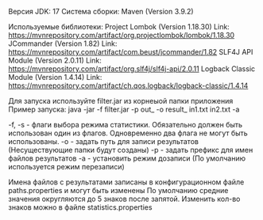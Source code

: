 Версия JDK: 17
Система сборки: Maven (Version 3.9.2)

Используемые библиотеки:
Project Lombok (Version 1.18.30) Link: https://mvnrepository.com/artifact/org.projectlombok/lombok/1.18.30
JCommander (Version 1.82) Link: https://mvnrepository.com/artifact/com.beust/jcommander/1.82
SLF4J API Module (Version 2.0.11) Link: https://mvnrepository.com/artifact/org.slf4j/slf4j-api/2.0.11
Logback Classic Module (Version 1.4.14) Link: https://mvnrepository.com/artifact/ch.qos.logback/logback-classic/1.4.14

Для запуска используйте filter.jar из корнеыой папки приложения
Пример запуска:
java -jar -f filter.jar -p out_ -o result_ in1.txt in2.txt -a

-f, -s - флаги выбора режима статистики. Обязательно должен быть использован один из флагов. Одновременно два флага не могут быть использованы.
-o - задать путь для записи результатов (Несуществующие папки будут созданы)
-p - задать префикс для имен файлов результатов
-a - установить режим дозаписи (По умолчанию используется режим перезаписи)

Имена файлов с результатами записаны в конфигурационном файле paths.properties и могут быть изменены
По умолчанию средние значения округляются до 5 знаков после запятой. Изменить кол-во знаков можно в файле statistics.properties
